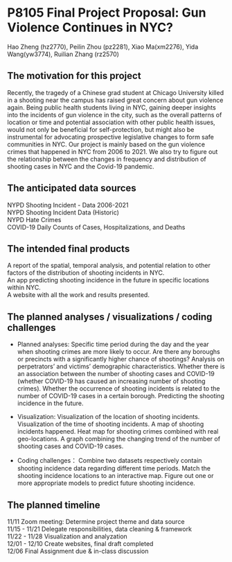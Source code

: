 P8105 Final Project Proposal: Gun Violence Continues in NYC?
================
Hao Zheng (hz2770), Peilin Zhou (pz2281), Xiao Ma(xm2276), Yida
Wang(yw3774), Ruilian Zhang (rz2570)

## The motivation for this project

Recently, the tragedy of a Chinese grad student at Chicago University
killed in a shooting near the campus has raised great concern about gun
violence again. Being public health students living in NYC, gaining
deeper insights into the incidents of gun violence in the city, such as
the overall patterns of location or time and potential association with
other public health issues, would not only be beneficial for
self-protection, but might also be instrumental for advocating
prospective legislative changes to form safe communities in NYC. Our
project is mainly based on the gun violence crimes that happened in NYC
from 2006 to 2021. We also try to figure out the relationship between
the changes in frequency and distribution of shooting cases in NYC and
the Covid-19 pandemic.

## The anticipated data sources

NYPD Shooting Incident - Data 2006-2021  
NYPD Shooting Incident Data (Historic)  
NYPD Hate Crimes  
COVID-19 Daily Counts of Cases, Hospitalizations, and Deaths

## The intended final products

A report of the spatial, temporal analysis, and potential relation to
other factors of the distribution of shooting incidents in NYC.  
An app predicting shooting incidence in the future in specific locations
within NYC.  
A website with all the work and results presented.

## The planned analyses / visualizations / coding challenges

-   Planned analyses: Specific time period during the day and the year
    when shooting crimes are more likely to occur. Are there any
    boroughs or precincts with a significantly higher chance of
    shootings? Analysis on perpetrators’ and victims’ demographic
    characteristics. Whether there is an association between the number
    of shooting cases and COVID-19 (whether COVID-19 has caused an
    increasing number of shooting crimes). Whether the occurrence of
    shooting incidents is related to the number of COVID-19 cases in a
    certain borough. Predicting the shooting incidence in the future.

-   Visualization: Visualization of the location of shooting incidents.
    Visualization of the time of shooting incidents. A map of shooting
    incidents happened. Heat map for shooting crimes combined with real
    geo-locations. A graph combining the changing trend of the number of
    shooting cases and COVID-19 cases.

-   Coding challenges： Combine two datasets respectively contain
    shooting incidence data regarding different time periods. Match the
    shooting incidence locations to an interactive map. Figure out one
    or more appropriate models to predict future shooting incidence.

## The planned timeline

11/11 Zoom meeting: Determine project theme and data source  
11/15 - 11/21 Delegate responsibilities, data cleaning & framework  
11/22 - 11/28 Visualization and analyzation  
12/01 - 12/10 Create websites, final draft completed  
12/06 Final Assignment due & in-class discussion
